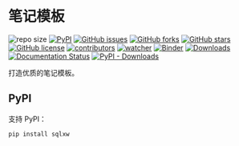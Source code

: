 # 笔记模板

![repo size](https://img.shields.io/github/repo-size/xinetzone/sqlxw.svg)
[![PyPI][pypi-badge]][pypi-link]
[![GitHub issues][issue-badge]][issue-link]
[![GitHub forks][fork-badge]][fork-link]
[![GitHub stars][star-badge]][star-link]
[![GitHub license][license-badge]][license-link]
[![contributors][contributor-badge]][contributor-link]
[![watcher][watcher-badge]][watcher-link]
[![Binder][binder-badge]][binder-link]
[![Downloads][download-badge]][download-link]
[![Documentation Status][status-badge]][status-link]
[![PyPI - Downloads][install-badge]][install-link]

打造优质的笔记模板。

[pypi-badge]: https://img.shields.io/pypi/v/sqlxw.svg
[pypi-link]: https://pypi.org/project/sqlxw/
[issue-badge]: https://img.shields.io/github/issues/xinetzone/sqlxw
[issue-link]: https://github.com/xinetzone/sqlxw/issues
[fork-badge]: https://img.shields.io/github/forks/xinetzone/sqlxw
[fork-link]: https://github.com/xinetzone/sqlxw/network
[star-badge]: https://img.shields.io/github/stars/xinetzone/sqlxw
[star-link]: https://github.com/xinetzone/sqlxw/stargazers
[license-badge]: https://img.shields.io/github/license/xinetzone/sqlxw
[license-link]: https://github.com/xinetzone/sqlxw/LICENSE
[contributor-badge]: https://img.shields.io/github/contributors/xinetzone/sqlxw
[contributor-link]: https://github.com/xinetzone/sqlxw/contributors
[watcher-badge]: https://img.shields.io/github/watchers/xinetzone/sqlxw
[watcher-link]: https://github.com/xinetzone/sqlxw/watchers
[binder-badge]: https://mybinder.org/badge_logo.svg
[binder-link]: https://mybinder.org/v2/gh/xinetzone/sqlxw/main
[install-badge]: https://img.shields.io/pypi/dw/sqlxw?label=pypi%20installs
[install-link]: https://pypistats.org/packages/sqlxw
[status-badge]: https://readthedocs.org/projects/sqlxw/badge/?version=latest
[status-link]: https://sqlxw.readthedocs.io/zh/latest/?badge=latest
[download-badge]: https://pepy.tech/badge/sqlxw
[download-link]: https://pepy.tech/project/sqlxw

## PyPI

支持 PyPI：

```sh
pip install sqlxw
```

